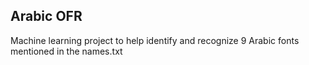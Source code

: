## Arabic OFR
Machine learning project to help identify and recognize 9 Arabic fonts mentioned in the names.txt
